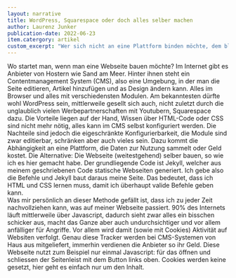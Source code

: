 ```yaml
---
layout: narrative
title: WordPress, Squarespace oder doch alles selber machen
author: Laurenz Junker
publication-date: 2022-06-23
item.catergory: artikel
custom_excerpt: "Wer sich nicht an eine Plattform binden möchte, dem bleibt nur eins: selbst Hand anlegen."
---
```


Wo startet man, wenn man eine Webseite bauen möchte? Im Internet gibt es Anbieter von Hostern wie Sand am Meer. Hinter ihnen steht ein Contentmanagement System (CMS), also eine Umgebung, in der man die Seite editieren, Artikel hinzufügen und as Design ändern kann. Alles im Browser und alles mit verschiedensten Modulen. Am bekanntesten dürfte wohl WordPress sein, mittlerweile gesellt sich auch, nicht zuletzt durch die unglaublich vielen Werbepartnerschaften mit Youtubern, Squarespace dazu. Die Vorteile liegen auf der Hand, Wissen über HTML-Code oder CSS sind nicht mehr nötig, alles kann im CMS selbst konfiguriert werden. Die Nachteile sind jedoch die eigeschränkte Konfigurierbarkeit, die Module sind zwar editierbar, schränken aber auch vieles sein. Dazu kommt die Abhängigkeit an eine Plattform, die Daten zur Nutzung sammelt oder Geld kostet.
Die Alternative: Die Webseite (weitestgehend) selber bauen, so wie ich es hier gemacht habe. Der grundliegende Code ist Jekyll, welcher aus meinem geschriebenen Code statische Webseiten generiert. Ich gebe also die Befehle und Jekyll baut daraus meine Seite. Das bedeutet, dass ich HTML und CSS lernen muss, damit ich überhaupt valide Befehle geben kann. 
<br>
Was mir persönlich an dieser Methode gefällt ist, dass ich zu jeder Zeit nachvollziehen kann, was auf meiner Webseite passiert. 90% des Internets läuft mittlerweile über Javascript, dadurch sieht zwar alles ein bisschen schicker aus, macht das Ganze aber auch undurchsichtiger und vor allem anfälliger für Angriffe. Vor allem wird damit (sowie mit Cookies) Aktivität auf Websiten verfolgt. Genau diese Tracker werden bei CMS-Systemen von Haus aus mitgeliefert, immerhin verdienen die Anbieter so ihr Geld. 
Diese Webseite nutzt zum Beispiel nur einmal Javascript: für das öffnen und schliessen der Seitenleist mit dem Button links oben. Cookies werden keine gesetzt, hier geht es einfach nur um den Inhalt. 